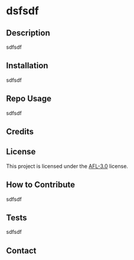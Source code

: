 # dsfsdf

  ## Description
  sdfsdf
  
  
  
  ## Installation
  sdfsdf
  
  
  ## Repo Usage
  sdfsdf
  
  
  
  ## Credits
  
  
  ## License



This project is licensed under the [AFL-3.0](https://opensource.org/licenses/AFL-3.0) license.
  
  
  ## How to Contribute
  sdfsdf
  
  
  ## Tests
  sdfsdf
  
  ## Contact
  
  